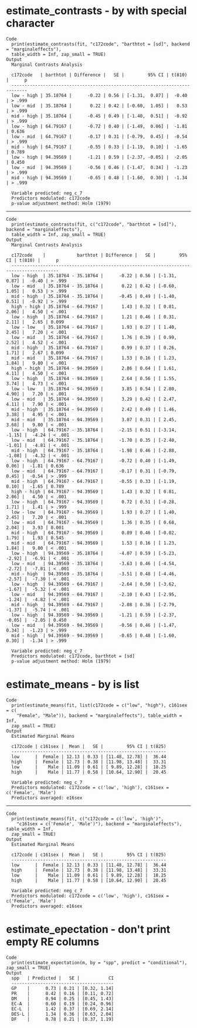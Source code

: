 # estimate_contrasts - by with special character

    Code
      print(estimate_contrasts(fit, "c172code", "barthtot = [sd]", backend = "marginaleffects"),
      table_width = Inf, zap_small = TRUE)
    Output
      Marginal Contrasts Analysis
      
      c172code   | barthtot | Difference |   SE |         95% CI | t(810) |      p
      ----------------------------------------------------------------------------
      low - high | 35.18764 |      -0.22 | 0.56 | [-1.31,  0.87] |  -0.40 | > .999
      low - mid  | 35.18764 |       0.22 | 0.42 | [-0.60,  1.05] |   0.53 | > .999
      mid - high | 35.18764 |      -0.45 | 0.49 | [-1.40,  0.51] |  -0.92 | > .999
      low - high | 64.79167 |      -0.72 | 0.40 | [-1.49,  0.06] |  -1.81 | 0.636 
      low - mid  | 64.79167 |      -0.17 | 0.31 | [-0.79,  0.45] |  -0.54 | > .999
      mid - high | 64.79167 |      -0.55 | 0.33 | [-1.19,  0.10] |  -1.65 | 0.789 
      low - high | 94.39569 |      -1.21 | 0.59 | [-2.37, -0.05] |  -2.05 | 0.450 
      low - mid  | 94.39569 |      -0.56 | 0.46 | [-1.47,  0.34] |  -1.23 | > .999
      mid - high | 94.39569 |      -0.65 | 0.48 | [-1.60,  0.30] |  -1.34 | > .999
      
      Variable predicted: neg_c_7
      Predictors modulated: c172code
      p-value adjustment method: Holm (1979)

---

    Code
      print(estimate_contrasts(fit, c("c172code", "barthtot = [sd]"), backend = "marginaleffects"),
      table_width = Inf, zap_small = TRUE)
    Output
      Marginal Contrasts Analysis
      
      c172code    |            barthtot | Difference |   SE |         95% CI | t(810) |      p
      ----------------------------------------------------------------------------------------
      low - high  | 35.18764 - 35.18764 |      -0.22 | 0.56 | [-1.31,  0.87] |  -0.40 | > .999
      low - mid   | 35.18764 - 35.18764 |       0.22 | 0.42 | [-0.60,  1.05] |   0.53 | > .999
      mid - high  | 35.18764 - 35.18764 |      -0.45 | 0.49 | [-1.40,  0.51] |  -0.92 | > .999
      high - high | 35.18764 - 64.79167 |       1.43 | 0.32 | [ 0.81,  2.06] |   4.50 | < .001
      low - high  | 35.18764 - 64.79167 |       1.21 | 0.46 | [ 0.31,  2.11] |   2.65 | 0.099 
      low - low   | 35.18764 - 64.79167 |       1.93 | 0.27 | [ 1.40,  2.45] |   7.20 | < .001
      low - mid   | 35.18764 - 64.79167 |       1.76 | 0.39 | [ 0.99,  2.52] |   4.52 | < .001
      mid - high  | 35.18764 - 64.79167 |       0.99 | 0.37 | [ 0.26,  1.71] |   2.67 | 0.099 
      mid - mid   | 35.18764 - 64.79167 |       1.53 | 0.16 | [ 1.23,  1.84] |   9.80 | < .001
      high - high | 35.18764 - 94.39569 |       2.86 | 0.64 | [ 1.61,  4.11] |   4.50 | < .001
      low - high  | 35.18764 - 94.39569 |       2.64 | 0.56 | [ 1.55,  3.74] |   4.73 | < .001
      low - low   | 35.18764 - 94.39569 |       3.85 | 0.54 | [ 2.80,  4.90] |   7.20 | < .001
      low - mid   | 35.18764 - 94.39569 |       3.29 | 0.42 | [ 2.47,  4.11] |   7.90 | < .001
      mid - high  | 35.18764 - 94.39569 |       2.42 | 0.49 | [ 1.46,  3.38] |   4.95 | < .001
      mid - mid   | 35.18764 - 94.39569 |       3.07 | 0.31 | [ 2.45,  3.68] |   9.80 | < .001
      low - high  | 64.79167 - 35.18764 |      -2.15 | 0.51 | [-3.14, -1.15] |  -4.24 | < .001
      low - mid   | 64.79167 - 35.18764 |      -1.70 | 0.35 | [-2.40, -1.01] |  -4.81 | < .001
      mid - high  | 64.79167 - 35.18764 |      -1.98 | 0.46 | [-2.88, -1.08] |  -4.32 | < .001
      low - high  | 64.79167 - 64.79167 |      -0.72 | 0.40 | [-1.49,  0.06] |  -1.81 | 0.636 
      low - mid   | 64.79167 - 64.79167 |      -0.17 | 0.31 | [-0.79,  0.45] |  -0.54 | > .999
      mid - high  | 64.79167 - 64.79167 |      -0.55 | 0.33 | [-1.19,  0.10] |  -1.65 | 0.789 
      high - high | 64.79167 - 94.39569 |       1.43 | 0.32 | [ 0.81,  2.06] |   4.50 | < .001
      low - high  | 64.79167 - 94.39569 |       0.72 | 0.51 | [-0.28,  1.71] |   1.41 | > .999
      low - low   | 64.79167 - 94.39569 |       1.93 | 0.27 | [ 1.40,  2.45] |   7.20 | < .001
      low - mid   | 64.79167 - 94.39569 |       1.36 | 0.35 | [ 0.68,  2.04] |   3.93 | 0.001 
      mid - high  | 64.79167 - 94.39569 |       0.89 | 0.46 | [-0.02,  1.79] |   1.93 | 0.545 
      mid - mid   | 64.79167 - 94.39569 |       1.53 | 0.16 | [ 1.23,  1.84] |   9.80 | < .001
      low - high  | 94.39569 - 35.18764 |      -4.07 | 0.59 | [-5.23, -2.92] |  -6.91 | < .001
      low - mid   | 94.39569 - 35.18764 |      -3.63 | 0.46 | [-4.54, -2.72] |  -7.81 | < .001
      mid - high  | 94.39569 - 35.18764 |      -3.51 | 0.48 | [-4.46, -2.57] |  -7.30 | < .001
      low - high  | 94.39569 - 64.79167 |      -2.64 | 0.50 | [-3.62, -1.67] |  -5.32 | < .001
      low - mid   | 94.39569 - 64.79167 |      -2.10 | 0.43 | [-2.95, -1.24] |  -4.82 | < .001
      mid - high  | 94.39569 - 64.79167 |      -2.08 | 0.36 | [-2.79, -1.37] |  -5.74 | < .001
      low - high  | 94.39569 - 94.39569 |      -1.21 | 0.59 | [-2.37, -0.05] |  -2.05 | 0.450 
      low - mid   | 94.39569 - 94.39569 |      -0.56 | 0.46 | [-1.47,  0.34] |  -1.23 | > .999
      mid - high  | 94.39569 - 94.39569 |      -0.65 | 0.48 | [-1.60,  0.30] |  -1.34 | > .999
      
      Variable predicted: neg_c_7
      Predictors modulated: c172code, barthtot = [sd]
      p-value adjustment method: Holm (1979)

# estimate_means - by is list

    Code
      print(estimate_means(fit, list(c172code = c("low", "high"), c161sex = c(
        "Female", "Male")), backend = "marginaleffects"), table_width = Inf,
      zap_small = TRUE)
    Output
      Estimated Marginal Means
      
      c172code | c161sex |  Mean |   SE |         95% CI | t(825)
      -----------------------------------------------------------
      low      |  Female | 12.13 | 0.33 | [11.48, 12.78] |  36.44
      high     |  Female | 12.73 | 0.38 | [11.98, 13.48] |  33.31
      low      |    Male | 11.09 | 0.61 | [ 9.89, 12.28] |  18.25
      high     |    Male | 11.77 | 0.58 | [10.64, 12.90] |  20.45
      
      Variable predicted: neg_c_7
      Predictors modulated: c172code = c('low', 'high'), c161sex = c('Female', 'Male')
      Predictors averaged: e16sex

---

    Code
      print(estimate_means(fit, c("c172code = c('low', 'high')",
        "c161sex = c('Female', 'Male')"), backend = "marginaleffects"), table_width = Inf,
      zap_small = TRUE)
    Output
      Estimated Marginal Means
      
      c172code | c161sex |  Mean |   SE |         95% CI | t(825)
      -----------------------------------------------------------
      low      |  Female | 12.13 | 0.33 | [11.48, 12.78] |  36.44
      high     |  Female | 12.73 | 0.38 | [11.98, 13.48] |  33.31
      low      |    Male | 11.09 | 0.61 | [ 9.89, 12.28] |  18.25
      high     |    Male | 11.77 | 0.58 | [10.64, 12.90] |  20.45
      
      Variable predicted: neg_c_7
      Predictors modulated: c172code = c('low', 'high'), c161sex = c('Female', 'Male')
      Predictors averaged: e16sex

# estimate_epectation - don't print empty RE columns

    Code
      print(estimate_expectation(m, by = "spp", predict = "conditional"), zap_small = TRUE)
    Output
      spp   | Predicted |   SE |           CI
      ---------------------------------------
      GP    |      0.73 | 0.21 | [0.32, 1.14]
      PR    |      0.42 | 0.16 | [0.11, 0.72]
      DM    |      0.94 | 0.25 | [0.45, 1.43]
      EC-A  |      0.60 | 0.19 | [0.24, 0.96]
      EC-L  |      1.42 | 0.37 | [0.69, 2.14]
      DES-L |      1.34 | 0.36 | [0.63, 2.04]
      DF    |      0.78 | 0.21 | [0.37, 1.19]

